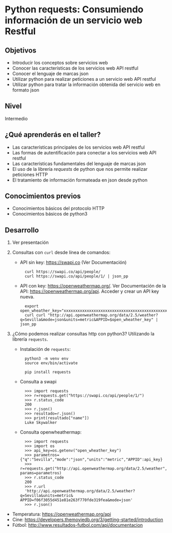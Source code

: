 # Python requests: Consumiendo información de un servicio web Restful

## Objetivos

* Introducir los conceptos sobre servicios web
* Conocer las características de los servicios web API restful
* Conocer el lenguaje de marcas json 
* Utilizar python para realizar peticiones a un servicio web API restful
* Utilizar python para tratar la información obtenida del servicio web en formato json

## Nivel

Intermedio

## ¿Qué aprenderás en el taller?

* Las características principales de los servicios web API restful
* Las formas de autentificación para conectar a los servicios web API restful
* Las características fundamentales del lenguaje de marcas json
* El uso de la librería *requests* de python que nos permite realizar peticiones HTTP
* El tratamiento de información formateada en json desde python

## Conocimientos previos

* Conocimientos básicos del protocolo HTTP
* Conocimientos básicos de python3

## Desarrollo

1. Ver presentación
2. Consultas con `curl` desde línea de comandos:

    * API sin key: https://swapi.co (Ver Documentación)

            curl https://swapi.co/api/people/
            curl https://swapi.co/api/people/1/ | json_pp 

    * API con key: https://openweathermap.org/. Ver Documentación de la API: https://openweathermap.org/api. Acceder y crear un API key nueva.

            export open_wheather_key="xxxxxxxxxxxxxxxxxxxxxxxxxxxxxxxxxxxxxxxxxxxxxxxxxx"
            curl curl "http://api.openweathermap.org/data/2.5/weather?q=Sevilla&mode=json&units=metric&APPID=$open_wheather_key" | json_pp

3. ¿Cómo podemos realizar consultas http con python3? Utilizando la librería `requests`.

    * Instalación de `requests`:

            python3 -m venv env
            source env/bin/activate

            pip install requests

    * Consulta a swapi

            >>> import requests
            >>> r=requests.get("https://swapi.co/api/people/1/")
            >>> r.status_code
            200
            >>> r.json()
            >>> resultado=r.json()
            >>> print(resultado["name"])
            Luke Skywalker

    * Consulta openwheathermap:

            >>> import requests
            >>> import os
            >>> api_key=os.getenv("open_wheather_key")
            >>> parametros={"q":"Sevilla","mode":"json","units":"metric","APPID":api_key}
            >>> r=requests.get("http://api.openweathermap.org/data/2.5/weather",    params=parametros)
            >>> r.status_code
            200
            >>> r.url
            'http://api.openweathermap.org/data/2.5/weather?q=Sevilla&units=metric& APPID=f06f3055d451e81e263f770fde319fea&mode=json'
            >>> r.json()
            

* Temperatura: https://openweathermap.org/api
* Cine: https://developers.themoviedb.org/3/getting-started/introduction
* Fútbol: http://www.resultados-futbol.com/api/documentacion